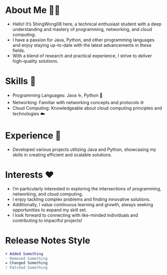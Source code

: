 # About Me 🙋‍♂
- Hello! It’s ShingWong08 here, a technical enthusiast student with a deep understanding and mastery of programming, networking, and cloud computing.
- I have a passion for Java, Python, and other programming languages and enjoy staying up-to-date with the latest advancements in these fields.
- With a blend of research and practical experience, I strive to deliver high-quality solutions.

# Skills 💪
- Programming Languages: Java ☕, Python 🐍
- Networking: Familiar with networking concepts and protocols 🌐
- Cloud Computing: Knowledgeable about cloud computing principles and technologies ☁️

# Experience 🚀
- Developed various projects utilizing Java and Python, showcasing my skills in creating efficient and scalable solutions.

# Interests ❤️
- I’m particularly interested in exploring the intersections of programming, networking, and cloud computing.
- I enjoy tackling complex problems and finding innovative solutions.
- Additionally, I value continuous learning and growth, always seeking opportunities to expand my skill set.
- I look forward to connecting with like-minded individuals and contributing to impactful projects!

# Release Notes Style
```diff
+ Added Something
- Removed Something
= Changed Something
! Patched Something
```
